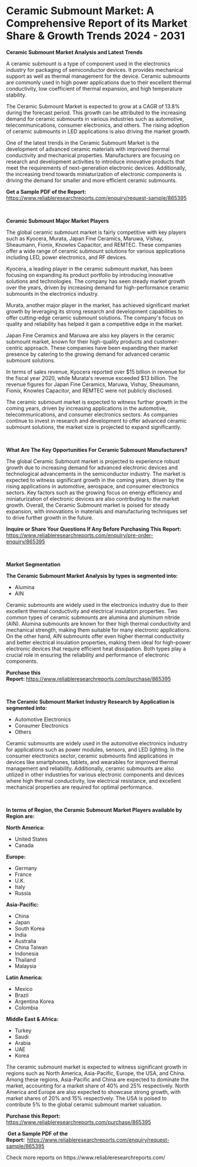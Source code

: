 <p><h1>Ceramic Submount Market: A Comprehensive Report of its Market Share & Growth Trends 2024 - 2031</h1></p><p><strong>Ceramic Submount Market Analysis and Latest Trends</strong></p>
<p><p>A ceramic submount is a type of component used in the electronics industry for packaging of semiconductor devices. It provides mechanical support as well as thermal management for the device. Ceramic submounts are commonly used in high power applications due to their excellent thermal conductivity, low coefficient of thermal expansion, and high temperature stability.</p><p>The Ceramic Submount Market is expected to grow at a CAGR of 13.8% during the forecast period. This growth can be attributed to the increasing demand for ceramic submounts in various industries such as automotive, telecommunications, consumer electronics, and others. The rising adoption of ceramic submounts in LED applications is also driving the market growth.</p><p>One of the latest trends in the Ceramic Submount Market is the development of advanced ceramic materials with improved thermal conductivity and mechanical properties. Manufacturers are focusing on research and development activities to introduce innovative products that meet the requirements of next-generation electronic devices. Additionally, the increasing trend towards miniaturization of electronic components is driving the demand for smaller and more efficient ceramic submounts.</p></p>
<p><strong>Get a Sample PDF of the Report:&nbsp;</strong> <a href="https://www.reliableresearchreports.com/enquiry/request-sample/865395">https://www.reliableresearchreports.com/enquiry/request-sample/865395</a></p>
<p>&nbsp;</p>
<p><strong>Ceramic Submount Major Market Players</strong></p>
<p><p>The global ceramic submount market is fairly competitive with key players such as Kyocera, Murata, Japan Fine Ceramics, Maruwa, Vishay, Sheaumann, Fionix, Knowles Capacitor, and REMTEC. These companies offer a wide range of ceramic submount solutions for various applications including LED, power electronics, and RF devices.</p><p>Kyocera, a leading player in the ceramic submount market, has been focusing on expanding its product portfolio by introducing innovative solutions and technologies. The company has seen steady market growth over the years, driven by increasing demand for high-performance ceramic submounts in the electronics industry.</p><p>Murata, another major player in the market, has achieved significant market growth by leveraging its strong research and development capabilities to offer cutting-edge ceramic submount solutions. The company's focus on quality and reliability has helped it gain a competitive edge in the market.</p><p>Japan Fine Ceramics and Maruwa are also key players in the ceramic submount market, known for their high-quality products and customer-centric approach. These companies have been expanding their market presence by catering to the growing demand for advanced ceramic submount solutions.</p><p>In terms of sales revenue, Kyocera reported over $15 billion in revenue for the fiscal year 2020, while Murata's revenue exceeded $13 billion. The revenue figures for Japan Fine Ceramics, Maruwa, Vishay, Sheaumann, Fionix, Knowles Capacitor, and REMTEC were not publicly disclosed.</p><p>The ceramic submount market is expected to witness further growth in the coming years, driven by increasing applications in the automotive, telecommunications, and consumer electronics sectors. As companies continue to invest in research and development to offer advanced ceramic submount solutions, the market size is projected to expand significantly.</p></p>
<p>&nbsp;</p>
<p><strong>What Are The Key Opportunities For Ceramic Submount Manufacturers?</strong></p>
<p><p>The global Ceramic Submount market is projected to experience robust growth due to increasing demand for advanced electronic devices and technological advancements in the semiconductor industry. The market is expected to witness significant growth in the coming years, driven by the rising applications in automotive, aerospace, and consumer electronics sectors. Key factors such as the growing focus on energy efficiency and miniaturization of electronic devices are also contributing to the market growth. Overall, the Ceramic Submount market is poised for steady expansion, with innovations in materials and manufacturing techniques set to drive further growth in the future.</p></p>
<p><strong>Inquire or Share Your Questions If Any Before Purchasing This Report:</strong> <a href="https://www.reliableresearchreports.com/enquiry/pre-order-enquiry/865395">https://www.reliableresearchreports.com/enquiry/pre-order-enquiry/865395</a></p>
<p>&nbsp;</p>
<p><strong>Market Segmentation</strong></p>
<p><strong>The Ceramic Submount Market Analysis by types is segmented into:</strong></p>
<p><ul><li>Alumina</li><li>AIN</li></ul></p>
<p><p>Ceramic submounts are widely used in the electronics industry due to their excellent thermal conductivity and electrical insulation properties. Two common types of ceramic submounts are alumina and aluminum nitride (AlN). Alumina submounts are known for their high thermal conductivity and mechanical strength, making them suitable for many electronic applications. On the other hand, AlN submounts offer even higher thermal conductivity and better electrical insulation properties, making them ideal for high-power electronic devices that require efficient heat dissipation. Both types play a crucial role in ensuring the reliability and performance of electronic components.</p></p>
<p><strong>Purchase this Report:&nbsp;</strong><a href="https://www.reliableresearchreports.com/purchase/865395">https://www.reliableresearchreports.com/purchase/865395</a></p>
<p>&nbsp;</p>
<p><strong>The Ceramic Submount Market Industry Research by Application is segmented into:</strong></p>
<p><ul><li>Automotive Electronics</li><li>Consumer Electronics</li><li>Others</li></ul></p>
<p><p>Ceramic submounts are widely used in the automotive electronics industry for applications such as power modules, sensors, and LED lighting. In the consumer electronics sector, ceramic submounts find applications in devices like smartphones, tablets, and wearables for improved thermal management and reliability. Additionally, ceramic submounts are also utilized in other industries for various electronic components and devices where high thermal conductivity, low electrical resistance, and excellent mechanical properties are required for optimal performance.</p></p>
<p>&nbsp;</p>
<p><strong>In terms of Region, the Ceramic Submount Market Players available by Region are:</strong></p>
<p>
    <p> <strong> North America: </strong>
        <ul>
            <li>United States</li>
            <li>Canada</li>
        </ul>
        </p> 
    <p> <strong> Europe: </strong>
        <ul>
            <li>Germany</li>
            <li>France</li>
            <li>U.K.</li>
            <li>Italy</li>
            <li>Russia</li>
        </ul>
        </p> 
    <p> <strong> Asia-Pacific: </strong>
        <ul>
            <li>China</li>
            <li>Japan</li>
            <li>South Korea</li>
            <li>India</li>
            <li>Australia</li>
            <li>China Taiwan</li>
            <li>Indonesia</li>
            <li>Thailand</li>
            <li>Malaysia</li>
        </ul>
        </p> 
    <p> <strong> Latin America: </strong>
        <ul>
            <li>Mexico</li>
            <li>Brazil</li>
            <li>Argentina Korea</li>
            <li>Colombia</li>
        </ul>
        </p> 
    <p> <strong> Middle East & Africa: </strong>
        <ul>
            <li>Turkey</li>
            <li>Saudi</li>
            <li>Arabia</li>
            <li>UAE</li>
            <li>Korea</li>
        </ul>
    </p>
    </p>
<p><p>The ceramic submount market is expected to witness significant growth in regions such as North America, Asia-Pacific, Europe, the USA, and China. Among these regions, Asia-Pacific and China are expected to dominate the market, accounting for a market share of 40% and 25% respectively. North America and Europe are also expected to showcase strong growth, with market shares of 20% and 15% respectively. The USA is poised to contribute 5% to the global ceramic submount market valuation.</p></p>
<p><strong>Purchase this Report: </strong><a href="https://www.reliableresearchreports.com/purchase/865395">https://www.reliableresearchreports.com/purchase/865395</a></p>
<p>&nbsp;<strong>Get a Sample PDF of the Report:&nbsp;&nbsp;</strong><a href="https://www.reliableresearchreports.com/enquiry/request-sample/865395">https://www.reliableresearchreports.com/enquiry/request-sample/865395</a></p>
<p><strong></strong></p>
<p>Check more reports on https://www.reliableresearchreports.com/</p>